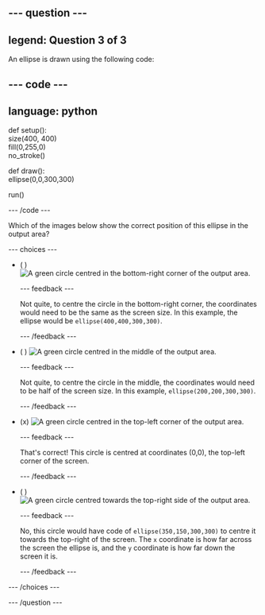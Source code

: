 
--- question ---
---
legend: Question 3 of 3
---

An ellipse is drawn using the following code:

--- code ---
---
language: python
---

def setup():   
size(400, 400)   
fill(0,255,0)   
no_stroke()

def draw():   
ellipse(0,0,300,300)

run()

--- /code ---

Which of the images below show the correct position of this ellipse in the output area?

--- choices ---

- ( ) ![A green circle centred in the bottom-right corner of the output area.](images/bottom-right.png)

  --- feedback ---

  Not quite, to centre the circle in the bottom-right corner, the coordinates would need to be the same as the screen size. In this example, the ellipse would be `ellipse(400,400,300,300)`.

  --- /feedback ---

- ( ) ![A green circle centred in the middle of the output area.](images/centre.png)

  --- feedback ---

  Not quite, to centre the circle in the middle, the coordinates would need to be half of the screen size. In this example, `ellipse(200,200,300,300)`.

  --- /feedback ---

- (x) ![A green circle centred in the top-left corner of the output area.](images/top-left.png)

  --- feedback ---

  That's correct! This circle is centred at coordinates (0,0), the top-left corner of the screen.

  --- /feedback ---

- ( ) ![A green circle centred towards the top-right side of the output area.](images/random-side.png)

  --- feedback ---

  No, this circle would have code of `ellipse(350,150,300,300)` to centre it towards the top-right of the screen. The `x` coordinate is how far across the screen the ellipse is, and the `y` coordinate is how far down the screen it is.

  --- /feedback ---

--- /choices ---

--- /question ---
